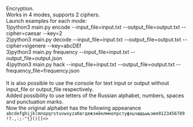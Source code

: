 Encryption.\
Works in 4 modes, supports 2 ciphers.\
Launch examples for each mode:\
1)python3 main.py encode --input_file=input.txt --output_file=output.txt --cipher=caesar --key=2\
2)python3 main.py decode --input_file=input.txt --output_file=output.txt --cipher=vigenere --key=abcDEf\
3)python3 main.py frequency --input_file=input.txt --output_file=output.json\
4)python3 main.py hack --input_file=input.txt --output_file=output.txt --frequency_file=frequency.json\
\
It is also possible to use the console for text input or output without input_file or output_file respectively.\
Added possibility to use letters of the Russian alphabet, numbers, spaces and punctuation marks.\
Now the original alphabet has the following appearance `abcdefghijklmnopqrstuvwxyzабвгдежзийклмнопрстуфхцчшщъыьэюя0123456789 !?.,:;-"{}()[]<>`


